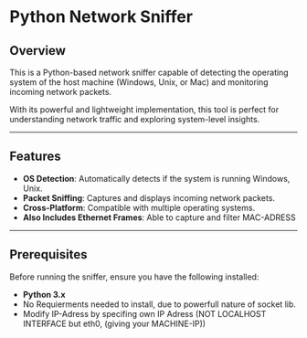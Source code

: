 # Python Network Sniffer

## Overview
This is a Python-based network sniffer capable of detecting the operating system of the host machine (Windows, Unix, or Mac) and monitoring incoming network packets. 

With its powerful and lightweight implementation, this tool is perfect for understanding network traffic and exploring system-level insights.

---

## Features
- **OS Detection**: Automatically detects if the system is running Windows, Unix.
- **Packet Sniffing**: Captures and displays incoming network packets.
- **Cross-Platform**: Compatible with multiple operating systems.
- **Also Includes Ethernet Frames**: Able to capture and filter MAC-ADRESS
---

## Prerequisites
Before running the sniffer, ensure you have the following installed:
- **Python 3.x**
- No Requierments needed to install, due to powerfull nature of socket lib.
- Modify IP-Adress by specifing own IP Adress (NOT LOCALHOST INTERFACE but eth0, (giving your MACHINE-IP))
